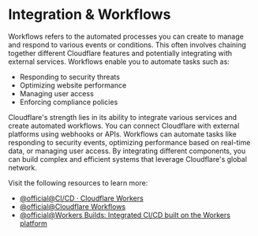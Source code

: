 # Integration & Workflows

Workflows refers to the automated processes you can create to manage and respond to various events or conditions. This often involves chaining together different Cloudflare features and potentially integrating with external services. Workflows enable you to automate tasks such as:

- Responding to security threats
- Optimizing website performance
- Managing user access
- Enforcing compliance policies

Cloudflare's strength lies in its ability to integrate various services and create automated workflows. You can connect Cloudflare with external platforms using webhooks or APIs. Workflows can automate tasks like responding to security events, optimizing performance based on real-time data, or managing user access. By integrating different components, you can build complex and efficient systems that leverage Cloudflare's global network.

Visit the following resources to learn more:

- [@official@CI/CD · Cloudflare Workers](https://developers.cloudflare.com/workers/ci-cd/)
- [@official@Cloudflare Workflows](https://developers.cloudflare.com/workflows/)
- [@official@Workers Builds: Integrated CI/CD built on the Workers platform](https://blog.cloudflare.com/workers-builds-integrated-ci-cd-built-on-the-workers-platform/)
